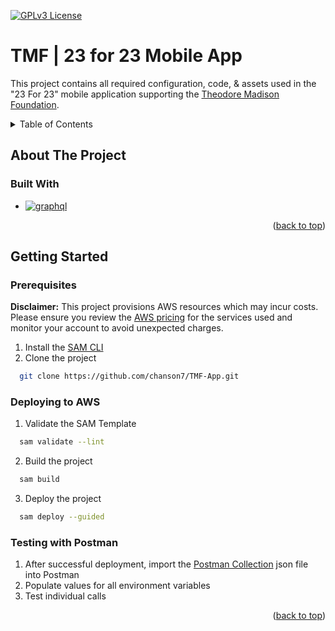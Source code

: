 <a id="readme-top"></a>
[![GPLv3 License](https://img.shields.io/badge/License-GPL%20v3-yellow.svg)](https://opensource.org/licenses/)

# TMF | 23 for 23 Mobile App

This project contains all required configuration, code, & assets used in the "23 For 23" mobile application supporting the [Theodore Madison Foundation][tmf-url].

<!-- TABLE OF CONTENTS -->
<details>
  <summary>Table of Contents</summary>
  <ol>
    <li>
      <a href="#about-the-project">About The Project</a>
      <ul>
        <li><a href="#built-with">Built With</a></li>
      </ul>
    </li>
    <li>
      <a href="#getting-started">Getting Started</a>
      <ul>
        <li><a href="#prerequisites">Prerequisites</a></li>
        <li><a href="#deploying-to-aws">Deploying to AWS</a></li>
        <li><a href="#testing-with-postman">Testing With Postman</a></li>
      </ul>
    </li>
  </ol>
</details>

<!-- ABOUT THE PROJECT -->
## About The Project

### Built With
* [![graphql]][graphql-url]

<p align="right">(<a href="#readme-top">back to top</a>)</p>

<!-- GETTING STARTED -->
## Getting Started

### Prerequisites

**Disclaimer:** This project provisions AWS resources which may incur costs. Please ensure you review the [AWS pricing][aws-pricing-url] for the services used and monitor your account to avoid unexpected charges.
1. Install the [SAM CLI][sam-cli-url] 
2. Clone the project
```bash
  git clone https://github.com/chanson7/TMF-App.git
```

### Deploying to AWS
1. Validate the SAM Template
```bash
  sam validate --lint
```
2. Build the project
```bash
  sam build
```
3. Deploy the project
```bash
  sam deploy --guided
```

### Testing with Postman

1. After successful deployment, import the [Postman Collection](https://github.com/chanson7/TMF-App/blob/main/TMF_23For23.postman_collection.json) json file into Postman
2. Populate values for all environment variables
3. Test individual calls

<p align="right">(<a href="#readme-top">back to top</a>)</p>

<!-- MARKDOWN LINKS & IMAGES -->
[aws-pricing-url]: https://aws.amazon.com/pricing/
[graphql]: https://img.shields.io/badge/GraphQl-E10098?style=for-the-badge&logo=graphql&logoColor=white
[graphql-url]: https://graphql.org/
[sam-cli-url]: https://docs.aws.amazon.com/serverless-application-model/latest/developerguide/install-sam-cli.html
[tmf-url]: https://theodoremadisonfoundation.org/